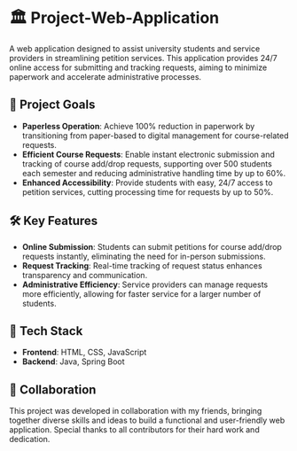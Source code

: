 # 🏛️ Project-Web-Application

A web application designed to assist university students and service providers in streamlining petition services. This application provides 24/7 online access for submitting and tracking requests, aiming to minimize paperwork and accelerate administrative processes.

## 🎯 Project Goals

- **Paperless Operation**: Achieve 100% reduction in paperwork by transitioning from paper-based to digital management for course-related requests.
- **Efficient Course Requests**: Enable instant electronic submission and tracking of course add/drop requests, supporting over 500 students each semester and reducing administrative handling time by up to 60%.
- **Enhanced Accessibility**: Provide students with easy, 24/7 access to petition services, cutting processing time for requests by up to 50%.

## 🛠️ Key Features

- **Online Submission**: Students can submit petitions for course add/drop requests instantly, eliminating the need for in-person submissions.
- **Request Tracking**: Real-time tracking of request status enhances transparency and communication.
- **Administrative Efficiency**: Service providers can manage requests more efficiently, allowing for faster service for a larger number of students.

## 🔧 Tech Stack

- **Frontend**: HTML, CSS, JavaScript
- **Backend**: Java, Spring Boot

## 🤝 Collaboration

This project was developed in collaboration with my friends, bringing together diverse skills and ideas to build a functional and user-friendly web application. Special thanks to all contributors for their hard work and dedication.


